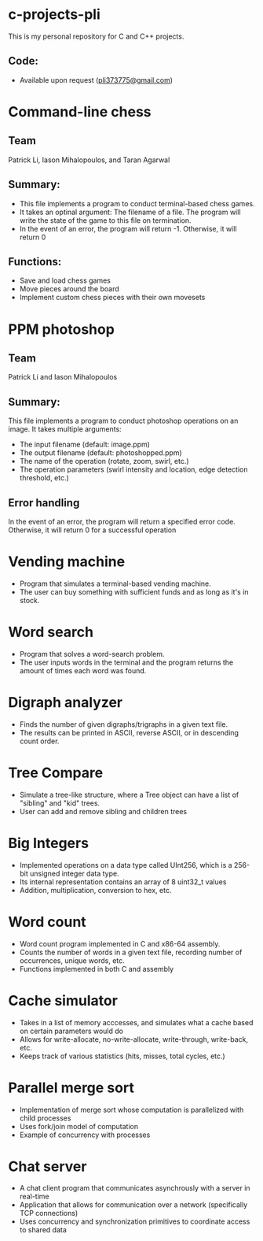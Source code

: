 # c-projects-pli
This is my personal repository for C and C++ projects.

## Code:
- Available upon request (pli373775@gmail.com)

# Command-line chess
## Team
Patrick Li, Iason Mihalopoulos, and Taran Agarwal
## Summary: 
- This file implements a program to conduct terminal-based chess games.
- It takes an optinal argument: The filename of a file. The program will write the state of the game to this file on termination.
- In the event of an error, the program will return -1. Otherwise, it will return 0

## Functions:
- Save and load chess games
- Move pieces around the board
- Implement custom chess pieces with their own movesets
  
# PPM photoshop
## Team
Patrick Li and Iason Mihalopoulos
## Summary: 
This file implements a program to conduct photoshop operations on an image. It takes multiple arguments:
- The input filename (default: image.ppm)
- The output filename (default: photoshopped.ppm)
- The name of the operation (rotate, zoom, swirl, etc.)
- The operation parameters (swirl intensity and location, edge detection threshold, etc.)
## Error handling
In the event of an error, the program will return a specified error code. Otherwise, it will return 0 for a successful operation

# Vending machine
- Program that simulates a terminal-based vending machine.
- The user can buy something with sufficient funds and as long as it's in stock.

# Word search
- Program that solves a word-search problem. 
- The user inputs words in the terminal and the program returns the amount of times each word was found.

# Digraph analyzer
- Finds the number of given digraphs/trigraphs in a given text file.
- The results can be printed in ASCII, reverse ASCII, or in descending count order.
  
# Tree Compare
- Simulate a tree-like structure, where a Tree object can have a list of "sibling" and "kid" trees. 
- User can add and remove sibling and children trees

# Big Integers
- Implemented operations on a data type called UInt256, which is a 256-bit unsigned integer data type. 
- Its internal representation contains an array of 8 uint32_t values
- Addition, multiplication, conversion to hex, etc.

# Word count
- Word count program implemented in C and x86-64 assembly.
- Counts the number of words in a given text file, recording number of occurrences, unique words, etc.
- Functions implemented in both C and assembly

# Cache simulator
- Takes in a list of memory acccesses, and simulates what a cache based on certain parameters would do
- Allows for write-allocate, no-write-allocate, write-through, write-back, etc.
- Keeps track of various statistics (hits, misses, total cycles, etc.)

# Parallel merge sort
- Implementation of merge sort whose computation is parallelized with child processes
- Uses fork/join model of computation
- Example of concurrency with processes

# Chat server
- A chat client program that communicates asynchrously with a server in real-time
- Application that allows for communication over a network (specifically TCP connections)
- Uses concurrency and synchronization primitives to coordinate access to shared data
